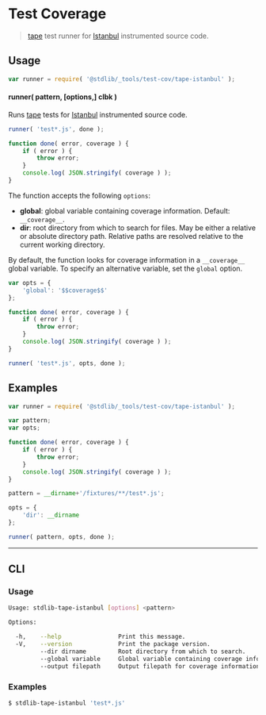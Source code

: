 <!--

@license Apache-2.0

Copyright (c) 2018 The Stdlib Authors.

Licensed under the Apache License, Version 2.0 (the "License");
you may not use this file except in compliance with the License.
You may obtain a copy of the License at

   http://www.apache.org/licenses/LICENSE-2.0

Unless required by applicable law or agreed to in writing, software
distributed under the License is distributed on an "AS IS" BASIS,
WITHOUT WARRANTIES OR CONDITIONS OF ANY KIND, either express or implied.
See the License for the specific language governing permissions and
limitations under the License.

-->

# Test Coverage

> [tape][tape] test runner for [Istanbul][istanbul] instrumented source code.

<section class="usage">

## Usage

```javascript
var runner = require( '@stdlib/_tools/test-cov/tape-istanbul' );
```

#### runner( pattern, \[options,] clbk )

Runs [tape][tape] tests for [Istanbul][istanbul] instrumented source code.

```javascript
runner( 'test*.js', done );

function done( error, coverage ) {
    if ( error ) {
        throw error;
    }
    console.log( JSON.stringify( coverage ) );
}
```

The function accepts the following `options`:

-   **global**: global variable containing coverage information. Default: `__coverage__`.
-   **dir**: root directory from which to search for files. May be either a relative or absolute directory path. Relative paths are resolved relative to the current working directory.

By default, the function looks for coverage information in a `__coverage__` global variable. To specify an alternative variable, set the `global` option.

```javascript
var opts = {
    'global': '$$coverage$$'
};

function done( error, coverage ) {
    if ( error ) {
        throw error;
    }
    console.log( JSON.stringify( coverage ) );
}

runner( 'test*.js', opts, done );
```

</section>

<!-- /.usage -->

<section class="examples">

## Examples

<!-- eslint-disable no-path-concat -->

<!-- eslint no-undef: "error" -->

```javascript
var runner = require( '@stdlib/_tools/test-cov/tape-istanbul' );

var pattern;
var opts;

function done( error, coverage ) {
    if ( error ) {
        throw error;
    }
    console.log( JSON.stringify( coverage ) );
}

pattern = __dirname+'/fixtures/**/test*.js';

opts = {
    'dir': __dirname
};

runner( pattern, opts, done );
```

</section>

<!-- /.examples -->

* * *

<section class="cli">

## CLI

<section class="usage">

### Usage

```bash
Usage: stdlib-tape-istanbul [options] <pattern>

Options:

  -h,    --help                Print this message.
  -V,    --version             Print the package version.
         --dir dirname         Root directory from which to search.
         --global variable     Global variable containing coverage information.
         --output filepath     Output filepath for coverage information.
```

</section>

<!-- /.usage -->

<section class="examples">

### Examples

```bash
$ stdlib-tape-istanbul 'test*.js'
```

</section>

<!-- /.examples -->

</section>

<!-- /.cli -->

<!-- Section for related `stdlib` packages. Do not manually edit this section, as it is automatically populated. -->

<section class="related">

</section>

<!-- /.related -->

<!-- Section for all links. Make sure to keep an empty line after the `section` element and another before the `/section` close. -->

<section class="links">

[tape]: https://github.com/substack/tape

[istanbul]: https://github.com/gotwarlost/istanbul

</section>

<!-- /.links -->
